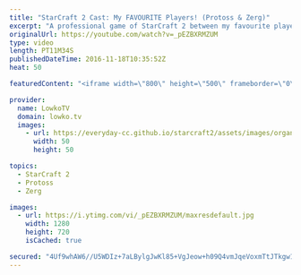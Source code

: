 ```yaml
---
title: "StarCraft 2 Cast: My FAVOURITE Players! (Protoss & Zerg)"
excerpt: "A professional game of StarCraft 2 between my favourite players for their respective races. Subscribe for more videos: http://lowko.tv/youtube More StarCraft 2 Casts: https://goo.gl/fi5EXG  In this Zerg versus Protoss we have a match between Dark and Neeb. Dark is without a doubt the best Zerg in the"
originalUrl: https://youtube.com/watch?v=_pEZBXRMZUM
type: video
length: PT11M34S
publishedDateTime: 2016-11-18T10:35:52Z
heat: 50

featuredContent: "<iframe width=\"800\" height=\"500\" frameborder=\"0\" src=\"https://www.youtube.com/embed/_pEZBXRMZUM\" allow=\"accelerometer; autoplay; encrypted-media; gyroscope; picture-in-picture\" allowfullscreen></iframe>"

provider:
  name: LowkoTV
  domain: lowko.tv
  images:
    - url: https://everyday-cc.github.io/starcraft2/assets/images/organizations/lowko.tv-50x50.jpg
      width: 50
      height: 50

topics:
  - StarCraft 2
  - Protoss
  - Zerg

images:
  - url: https://i.ytimg.com/vi/_pEZBXRMZUM/maxresdefault.jpg
    width: 1280
    height: 720
    isCached: true

secured: "4Uf9whAW6//U5WDIz+7aLBylgJwKl85+VgJeow+h09Q4vmJqeVoxmTtJTkgw1cv467zDhV4/P/o2yYEwZIEhJ8+Icc88thcYrZ+lw5eMDA129hql8e4eTIJkpbQb+NJAvDKTvLMgtDWgpm2klL5Wvy3TxAUvJ5h3soH9O2CCiyJhpc52a2IwDzVtypHg3jXmAOkaLXZJdvrzt8TCM2iBicavRMv+ZsVLea6PSlq0eu63erFmxoIZ0zxOixATr+tT1nNvkX4VwFKeWfAF2GB8wHKoVUc2Zr5iTFefQM06ct66ZaaWYU2QNpHnXwMCOHk1+29G29I7n5JYJ9Sx344O9tx//b8NjSpEmHREootAui3QxCpVsWf5HTubWEYEj1sSh9/k0UGLPpdQt6nIFoelCGjn8JxucioGa/oN1ntvbTc=;nUB9uPXn7moqWuZwEeJ8Jw=="
---
```


